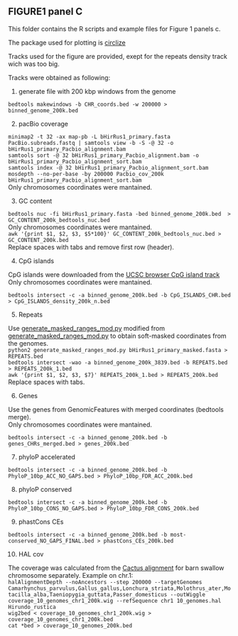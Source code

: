 ## FIGURE1 panel C

This folder contains the R scripts and example files for Figure 1 panels c.

The package used for plotting is [circlize](https://github.com/jokergoo/circlize)

Tracks used for the figure are provided, exept for the repeats density track wich was too big.

Tracks were obtained as following:

1. generate file with 200 kbp windows from the genome

`bedtools makewindows -b CHR_coords.bed -w 200000 > binned_genome_200k.bed`

2. pacBio coverage

`minimap2 -t 32 -ax map-pb -L bHirRus1_primary.fasta PacBio.subreads.fastq | samtools view -b -S -@ 32 -o bHirRus1_primary_Pacbio_alignment.bam`</br>
`samtools sort -@ 32 bHirRus1_primary_Pacbio_alignment.bam -o bHirRus1_primary_Pacbio_alignment_sort.bam` </br>
`samtools index -@ 32 bHirRus1_primary_Pacbio_alignment_sort.bam`</br>
`mosdepth --no-per-base -by 200000 Pacbio_cov_200k bHirRus1_primary_Pacbio_alignment_sort.bam`</br>
Only chromosomes coordinates were mantained.

3. GC content

`bedtools nuc -fi bHirRus1_primary.fasta -bed binned_genome_200k.bed  > GC_CONTENT_200k_bedtools_nuc.bed`</br>
Only chromosomes coordinates were mantained.</br>
`awk '{print $1, $2, $3, $5*100}' GC_CONTENT_200k_bedtools_nuc.bed > GC_CONTENT_200k.bed`</br>
Replace spaces with tabs and remove first row (header).


4. CpG islands

CpG islands were downloaded from the [UCSC browser CpG island track](https://hgdownload.soe.ucsc.edu/hubs/GCF/015/227/805/GCF_015227805.1/bbi/GCF_015227805.1_bHirRus1.pri.v2.cpgIslandExt.bb)</br>
Only chromosomes coordinates were mantained.</br>

`bedtools intersect -c -a binned_genome_200k.bed -b CpG_ISLANDS_CHR.bed > CpG_ISLANDS_density_200k_n.bed` 

5. Repeats

Use [generate_masked_ranges_mod.py](https://github.com/SwallowGenomics/BarnSwallow/blob/main/Plots%20and%20figures/FIGURE1/panel_C/generate_masked_ranges_mod.py) modified from [generate_masked_ranges_mod.py](https://www.danielecook.com/generate-a-bedfile-of-masked-ranges-a-fasta-file/) to obtain soft-masked coordinates from the genomes. </br>
`python2 generate_masked_ranges_mod.py bHirRus1_primary_masked.fasta > REPEATS.bed` </br>
`bedtools intersect -wao -a binned_genome_200k_3839.bed -b REPEATS.bed > REPEATS_200k_1.bed` </br>
`awk '{print $1, $2, $3, $7}' REPEATS_200k_1.bed > REPEATS_200k.bed` </br>
Replace spaces with tabs.

6. Genes

Use the genes from GenomicFeatures with merged coordinates (bedtools merge).</br>
Only chromosomes coordinates were mantained.</br>

`bedtools intersect -c -a binned_genome_200k.bed -b genes_CHRs_merged.bed > genes_200k.bed`

7. phyloP accelerated

`bedtools intersect -c -a binned_genome_200k.bed -b PhyloP_10bp_ACC_NO_GAPS.bed > PhyloP_10bp_FDR_ACC_200k.bed`

8. phyloP conserved

`bedtools intersect -c -a binned_genome_200k.bed -b PhyloP_10bp_CONS_NO_GAPS.bed > PhyloP_10bp_FDR_CONS_200k.bed`

9. phastCons CEs

`bedtools intersect -c -a binned_genome_200k.bed -b most-conserved_NO_GAPS_FINAL.bed > phastCons_CEs_200k.bed`

10. HAL cov 

The coverage was calculated from the [Cactus alignment](https://github.com/SwallowGenomics/BarnSwallow/tree/main/Analyses/Cactus_alignment) for barn swallow chromosome separately. Example on chr.1:</br>
`halAlignmentDepth --noAncestors --step 200000 --targetGenomes Camarhynchus_parvulus,Gallus_gallus,Lonchura_striata,Molothrus_ater,Motacilla_alba,Taeniopygia_guttata,Passer_domesticus --outWiggle coverage_10_genomes_chr1_200k.wig --refSequence chr1 10_genomes.hal Hirundo_rustica`</br>
`wig2bed < coverage_10_genomes_chr1_200k.wig > coverage_10_genomes_chr1_200k.bed`    </br>
`cat *bed > coverage_10_genomes_200k.bed`</br>